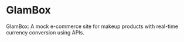 # GlamBox
GlamBox: A mock e-commerce site for makeup products with real-time currency conversion using APIs.
